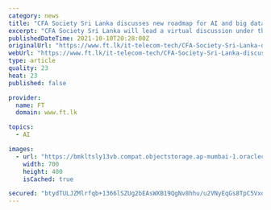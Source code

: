 ```yaml
---
category: news
title: "CFA Society Sri Lanka discusses new roadmap for AI and big data adoption for financial institutions"
excerpt: "CFA Society Sri Lanka will lead a virtual discussion under the theme ‘T-Shaped Teams: Organising to Adopt AI and Big Data at Financial Institutions’ Wednesday, 13 October at 3:30 p.m. onwards SL time."
publishedDateTime: 2021-10-10T20:28:00Z
originalUrl: "https://www.ft.lk/it-telecom-tech/CFA-Society-Sri-Lanka-discusses-new-roadmap-for-AI-and-big-data-adoption-for-financial-institutions/50-724188"
webUrl: "https://www.ft.lk/it-telecom-tech/CFA-Society-Sri-Lanka-discusses-new-roadmap-for-AI-and-big-data-adoption-for-financial-institutions/50-724188"
type: article
quality: 23
heat: 23
published: false

provider:
  name: FT
  domain: www.ft.lk

topics:
  - AI

images:
  - url: "https://bmkltsly13vb.compat.objectstorage.ap-mumbai-1.oraclecloud.com/cdn.ft.lk/assets/uploads/image_c8c643b83c.jpg"
    width: 700
    height: 400
    isCached: true

secured: "btydTULJZMlrfqb+1366lSZUg2bEAsWXB19QgNv8hhu/u2VNyEqGs8TpC5VxoTVHwPaX7d88hJCkLFMYfHqmAF3v5nE9vTLIh1Y7ZEbphbKZ+Lq6FjriMXr9d7jxSB0FjzqhFnA37z+FRq9DMycb9LBb9BxqBublQ9sBl4MYV1aoHdFpPpWasHDcp7cp6JROFx46kULid0JDGsqJr+HfDdkn53B0izFAO9tyZB2LlXR1l7PMQbDayyQiRd3cx7I46K7vS3whHNR12ebg108htkrjY0Fr4fLLmJkUlqfdplapv0fdStjVpb1G+mBxhPJnqOlfzemUpfZlqOXociKlG8iseS6qSl0Awn37k/kUcn4=;vSGIrLG6tTp9kYQuaySqKg=="
---
```


